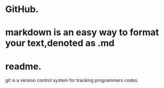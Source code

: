 # GitHub.

# markdown is an easy way to format your text,denoted as .md

# readme.
git is a version control system for tracking programmers codes.
      
